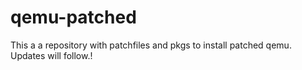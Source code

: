 # qemu-patched
This a a repository with patchfiles and pkgs to install patched qemu.
Updates will follow.!
